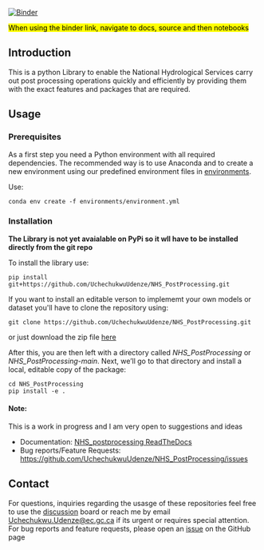 [![Binder](https://mybinder.org/badge_logo.svg)](https://mybinder.org/v2/gh/UchechukwuUdenze/NHS_PostProcessing/HEAD)

<mark>When using the binder link, navigate to docs, source and then notebooks</mark>


## Introduction

This is a python Library to enable the National Hydrological Services carry out post processing operations quickly and efficiently by providing them with the exact features and packages that are required.


## Usage

### Prerequisites

As a first step you need a Python environment with all required dependencies. The recommended way is to use Anaconda and to create a new environment using our predefined environment files in [environments](https://github.com/UchechukwuUdenze/NHS_PostProcessing/tree/main/environments).

Use: 
```
conda env create -f environments/environment.yml
```

### Installation

**The Library is not yet avaialable on PyPi so it wll have to be installed directly from the git repo**

To install the library use:
```
pip install git+https://github.com/UchechukwuUdenze/NHS_PostProcessing.git
```

If you want to install an editable verson to implememt your own models or dataset you'll have to clone the repository  using:
```
git clone https://github.com/UchechukwuUdenze/NHS_PostProcessing.git
```

or just download the zip file [here](https://github.com/UchechukwuUdenze/NHS_PostProcessing/archive/refs/heads/main.zip)

After this, you are then left with a directory called *NHS_PostProcessing* or *NHS_PostProcessing-main*.  Next, we’ll go to that directory and install a local, editable copy of the package:
```
cd NHS_PostProcessing
pip install -e .
```

#### Note:

This is a work in progress and I am very open to suggestions and ideas
- Documentation: [NHS_postprocessing ReadTheDocs](https://nhs-postprocessing.readthedocs.io/en/latest/)
- Bug reports/Feature Requests: https://github.com/UchechukwuUdenze/NHS_PostProcessing/issues

## Contact

For questions, inquiries regarding the usasge of these repositories feel free to use the [discussion](https://github.com/UchechukwuUdenze/NHS_PostProcessing/discussions) board or reach me by email Uchechukwu.Udenze@ec.gc.ca if its urgent or requires special attention. For bug reports and feature requests, please open an [issue](https://github.com/UchechukwuUdenze/NHS_PostProcessing/issues) on the GitHub page
